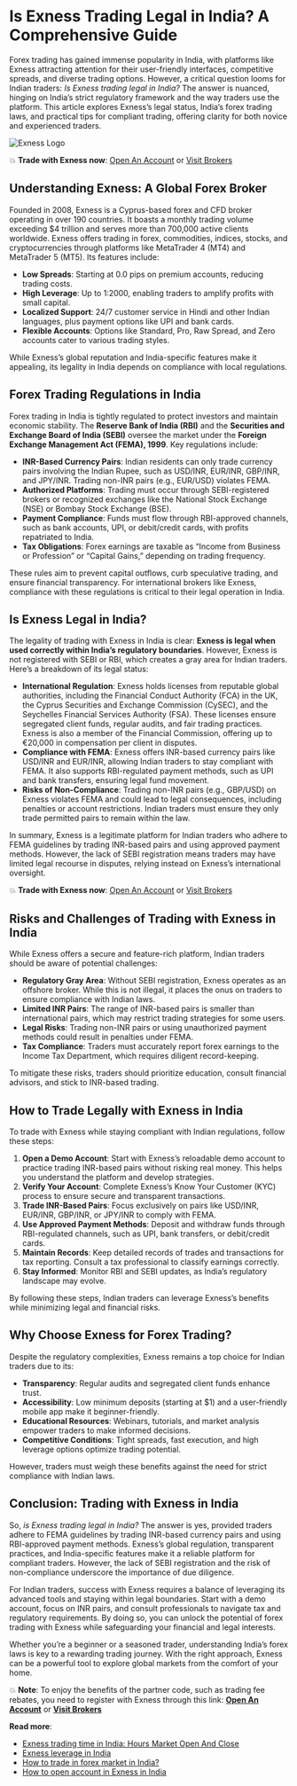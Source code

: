 # Is Exness Trading Legal in India? A Comprehensive Guide

Forex trading has gained immense popularity in India, with platforms like Exness attracting attention for their user-friendly interfaces, competitive spreads, and diverse trading options. However, a critical question looms for Indian traders: *Is Exness trading legal in India?* The answer is nuanced, hinging on India’s strict regulatory framework and the way traders use the platform. This article explores Exness’s legal status, India’s forex trading laws, and practical tips for compliant trading, offering clarity for both novice and experienced traders.

![Exness Logo](https://d3dpet1g0ty5ed.cloudfront.net/EN_It_s_20the_20most_20efficient_20way_20to_20trade_20stocks_800x800.png)

💥 **Trade with Exness now**: [Open An Account](https://one.exnesstrack.org/boarding/sign-up/a/89rj8di4n7) or [Visit Brokers](https://one.exnesstrack.org/a/89rj8di4n7)

## Understanding Exness: A Global Forex Broker

Founded in 2008, Exness is a Cyprus-based forex and CFD broker operating in over 190 countries. It boasts a monthly trading volume exceeding $4 trillion and serves more than 700,000 active clients worldwide. Exness offers trading in forex, commodities, indices, stocks, and cryptocurrencies through platforms like MetaTrader 4 (MT4) and MetaTrader 5 (MT5). Its features include:

- **Low Spreads**: Starting at 0.0 pips on premium accounts, reducing trading costs.
- **High Leverage**: Up to 1:2000, enabling traders to amplify profits with small capital.
- **Localized Support**: 24/7 customer service in Hindi and other Indian languages, plus payment options like UPI and bank cards.
- **Flexible Accounts**: Options like Standard, Pro, Raw Spread, and Zero accounts cater to various trading styles.

While Exness’s global reputation and India-specific features make it appealing, its legality in India depends on compliance with local regulations.

## Forex Trading Regulations in India

Forex trading in India is tightly regulated to protect investors and maintain economic stability. The **Reserve Bank of India (RBI)** and the **Securities and Exchange Board of India (SEBI)** oversee the market under the **Foreign Exchange Management Act (FEMA), 1999**. Key regulations include:

- **INR-Based Currency Pairs**: Indian residents can only trade currency pairs involving the Indian Rupee, such as USD/INR, EUR/INR, GBP/INR, and JPY/INR. Trading non-INR pairs (e.g., EUR/USD) violates FEMA.
- **Authorized Platforms**: Trading must occur through SEBI-registered brokers or recognized exchanges like the National Stock Exchange (NSE) or Bombay Stock Exchange (BSE).
- **Payment Compliance**: Funds must flow through RBI-approved channels, such as bank accounts, UPI, or debit/credit cards, with profits repatriated to India.
- **Tax Obligations**: Forex earnings are taxable as “Income from Business or Profession” or “Capital Gains,” depending on trading frequency.

These rules aim to prevent capital outflows, curb speculative trading, and ensure financial transparency. For international brokers like Exness, compliance with these regulations is critical to their legal operation in India.

## Is Exness Legal in India?

The legality of trading with Exness in India is clear: **Exness is legal when used correctly within India’s regulatory boundaries**. However, Exness is not registered with SEBI or RBI, which creates a gray area for Indian traders. Here’s a breakdown of its legal status:

- **International Regulation**: Exness holds licenses from reputable global authorities, including the Financial Conduct Authority (FCA) in the UK, the Cyprus Securities and Exchange Commission (CySEC), and the Seychelles Financial Services Authority (FSA). These licenses ensure segregated client funds, regular audits, and fair trading practices. Exness is also a member of the Financial Commission, offering up to €20,000 in compensation per client in disputes.
- **Compliance with FEMA**: Exness offers INR-based currency pairs like USD/INR and EUR/INR, allowing Indian traders to stay compliant with FEMA. It also supports RBI-regulated payment methods, such as UPI and bank transfers, ensuring legal fund movement.
- **Risks of Non-Compliance**: Trading non-INR pairs (e.g., GBP/USD) on Exness violates FEMA and could lead to legal consequences, including penalties or account restrictions. Indian traders must ensure they only trade permitted pairs to remain within the law.

In summary, Exness is a legitimate platform for Indian traders who adhere to FEMA guidelines by trading INR-based pairs and using approved payment methods. However, the lack of SEBI registration means traders may have limited legal recourse in disputes, relying instead on Exness’s international oversight.

💥 **Trade with Exness now**: [Open An Account](https://one.exnesstrack.org/boarding/sign-up/a/89rj8di4n7) or [Visit Brokers](https://one.exnesstrack.org/a/89rj8di4n7)

## Risks and Challenges of Trading with Exness in India

While Exness offers a secure and feature-rich platform, Indian traders should be aware of potential challenges:

- **Regulatory Gray Area**: Without SEBI registration, Exness operates as an offshore broker. While this is not illegal, it places the onus on traders to ensure compliance with Indian laws.
- **Limited INR Pairs**: The range of INR-based pairs is smaller than international pairs, which may restrict trading strategies for some users.
- **Legal Risks**: Trading non-INR pairs or using unauthorized payment methods could result in penalties under FEMA.
- **Tax Compliance**: Traders must accurately report forex earnings to the Income Tax Department, which requires diligent record-keeping.

To mitigate these risks, traders should prioritize education, consult financial advisors, and stick to INR-based trading.

## How to Trade Legally with Exness in India

To trade with Exness while staying compliant with Indian regulations, follow these steps:

1. **Open a Demo Account**: Start with Exness’s reloadable demo account to practice trading INR-based pairs without risking real money. This helps you understand the platform and develop strategies.
2. **Verify Your Account**: Complete Exness’s Know Your Customer (KYC) process to ensure secure and transparent transactions.
3. **Trade INR-Based Pairs**: Focus exclusively on pairs like USD/INR, EUR/INR, GBP/INR, or JPY/INR to comply with FEMA.
4. **Use Approved Payment Methods**: Deposit and withdraw funds through RBI-regulated channels, such as UPI, bank transfers, or debit/credit cards.
5. **Maintain Records**: Keep detailed records of trades and transactions for tax reporting. Consult a tax professional to classify earnings correctly.
6. **Stay Informed**: Monitor RBI and SEBI updates, as India’s regulatory landscape may evolve.

By following these steps, Indian traders can leverage Exness’s benefits while minimizing legal and financial risks.

## Why Choose Exness for Forex Trading?

Despite the regulatory complexities, Exness remains a top choice for Indian traders due to its:

- **Transparency**: Regular audits and segregated client funds enhance trust.
- **Accessibility**: Low minimum deposits (starting at $1) and a user-friendly mobile app make it beginner-friendly.
- **Educational Resources**: Webinars, tutorials, and market analysis empower traders to make informed decisions.
- **Competitive Conditions**: Tight spreads, fast execution, and high leverage options optimize trading potential.

However, traders must weigh these benefits against the need for strict compliance with Indian laws.

## Conclusion: Trading with Exness in India

So, *is Exness trading legal in India?* The answer is yes, provided traders adhere to FEMA guidelines by trading INR-based currency pairs and using RBI-approved payment methods. Exness’s global regulation, transparent practices, and India-specific features make it a reliable platform for compliant traders. However, the lack of SEBI registration and the risk of non-compliance underscore the importance of due diligence.

For Indian traders, success with Exness requires a balance of leveraging its advanced tools and staying within legal boundaries. Start with a demo account, focus on INR pairs, and consult professionals to navigate tax and regulatory requirements. By doing so, you can unlock the potential of forex trading with Exness while safeguarding your financial and legal interests.

Whether you’re a beginner or a seasoned trader, understanding India’s forex laws is key to a rewarding trading journey. With the right approach, Exness can be a powerful tool to explore global markets from the comfort of your home.

💥 **Note**: To enjoy the benefits of the partner code, such as trading fee rebates, you need to register with Exness through this link: **[Open An Account](https://one.exnesstrack.org/boarding/sign-up/a/89rj8di4n7)** or **[Visit Brokers](https://one.exnesstrack.org/a/89rj8di4n7)**

**Read more**:
- [Exness trading time in India: Hours Market Open And Close](https://github.com/MarryMTP/Exness/blob/main/Exness%20Trading%20Time%20in%20India%3A%20Hours%20Market%20Open%20and%20Close.md)
- [Exness leverage in India](https://github.com/MarryMTP/Exness/blob/main/Exness%20Leverage%20in%20India%3A%20A%20Comprehensive%20Review.md)
- [How to trade in forex market in India?](https://github.com/MarryMTP/Exness/blob/main/How%20To%20Trade%20in%20The%20Forex%20Market%20in%20India%3F%20A%20Comprehensive%20Guide.md)
- [How to open account in Exness in India](https://github.com/MarryMTP/Exness/blob/main/How%20to%20Open%20Account%20in%20Exness%20in%20India.md)
